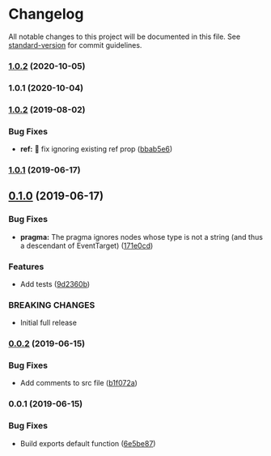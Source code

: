 # Changelog

All notable changes to this project will be documented in this file. See [standard-version](https://github.com/conventional-changelog/standard-version) for commit guidelines.

### [1.0.2](https://github.com/calebdwilliams/react-bind-props-schema/compare/v1.0.1...v1.0.2) (2020-10-05)

### 1.0.1 (2020-10-04)

### [1.0.2](https://github.com/calebdwilliams/jsx-native-events/compare/v1.0.1...v1.0.2) (2019-08-02)


### Bug Fixes

* **ref:** :bug: fix ignoring existing ref prop ([bbab5e6](https://github.com/calebdwilliams/jsx-native-events/commit/bbab5e6))



### [1.0.1](https://github.com/calebdwilliams/jsx-native-events/compare/v0.1.0...v1.0.1) (2019-06-17)



## [0.1.0](https://github.com/calebdwilliams/jsx-native-events/compare/v0.0.2...v0.1.0) (2019-06-17)


### Bug Fixes

* **pragma:** The pragma ignores nodes whose type is not a string (and thus a descendant of EventTarget) ([171e0cd](https://github.com/calebdwilliams/jsx-native-events/commit/171e0cd))


### Features

* Add tests ([9d2360b](https://github.com/calebdwilliams/jsx-native-events/commit/9d2360b))


### BREAKING CHANGES

* Initial full release



### [0.0.2](https://github.com/calebdwilliams/jsx-native-events/compare/v0.0.1...v0.0.2) (2019-06-15)


### Bug Fixes

* Add comments to src file ([b1f072a](https://github.com/calebdwilliams/jsx-native-events/commit/b1f072a))



### 0.0.1 (2019-06-15)


### Bug Fixes

* Build exports default function ([6e5be87](https://github.com/calebdwilliams/jsx-native-events/commit/6e5be87))
